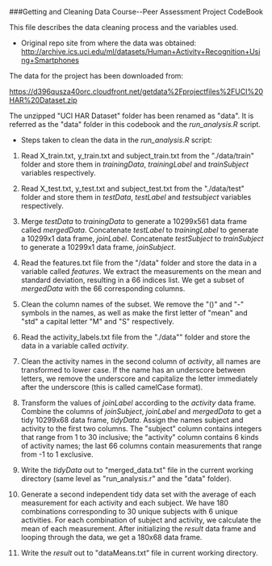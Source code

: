 ###Getting and Cleaning Data Course--Peer Assessment Project CodeBook

This file describes the data cleaning process and the variables used. 

* Original repo site from where the data was obtained:  
http://archive.ics.uci.edu/ml/datasets/Human+Activity+Recognition+Using+Smartphones      

The data for the project has been downloaded from:  

https://d396qusza40orc.cloudfront.net/getdata%2Fprojectfiles%2FUCI%20HAR%20Dataset.zip  

The unzipped "UCI HAR Dataset" folder has been renamed as "data". It is referred as the "data" folder in this codebook and the *run_analysis.R* script. 

* Steps taken to clean the data in the *run_analysis.R* script:
 
 1. Read X_train.txt, y_train.txt and subject_train.txt from the "./data/train" folder and store them in *trainingData*, *trainingLabel* and *trainSubject* variables respectively.       
 
 2. Read X_test.txt, y_test.txt and subject_test.txt from the "./data/test" folder and store them in *testData*, *testLabel* and *testsubject* variables respectively.  
 
 3. Merge *testData* to *trainingData* to generate a 10299x561 data frame called *mergedData*. Concatenate *testLabel* to *trainingLabel* to generate a 10299x1 data frame, *joinLabel*. Concatenate *testSubject* to *trainSubject* to generate a 10299x1 data frame, *joinSubject*.  
 
 4. Read the features.txt file from the "/data" folder and store the data in a variable called *features*. We extract the measurements on the mean and standard deviation, resulting in a 66 indices list. We get a subset of *mergedData* with the 66 corresponding columns.  
 
 5. Clean the column names of the subset. We remove the "()" and "-" symbols in the names, as well as make the first letter of "mean" and "std" a capital letter "M" and "S" respectively.   
 
 6. Read the activity_labels.txt file from the "./data"" folder and 
 store the data in a variable called *activity*.  
 
 7. Clean the activity names in the second column of *activity*, all names are transformed to lower case. If the name has an underscore between letters, we remove the underscore and capitalize the letter immediately after the underscore (this is called camelCase format).  
 
 8. Transform the values of *joinLabel* according to the *activity* data frame.  Combine the columns of *joinSubject*, *joinLabel* and *mergedData* to get a tidy 10299x68 data frame, *tidyData*. Assign the names subject and activity to the first two columns. The "subject" column contains integers that range from 1 to 30 inclusive; the "activity" column contains 6 kinds of activity names; the last 66 columns contain measurements that range from -1 to 1 exclusive.  
 
 9. Write the *tidyData* out to "merged_data.txt" file in the current working directory (same level as "run_analysis.r" and the "data" folder).
 
 10. Generate a second independent tidy data set with the average of each measurement for each activity and each subject. We have 180 combinations corresponding to 30 unique subjects with 6 unique activities. For each combination of subject and activity, we calculate the mean of each measurement. After initializing the *result* data frame and looping through the data, we get a 180x68 data frame.
 
 11. Write the *result* out to "dataMeans.txt" file in current working directory. 
